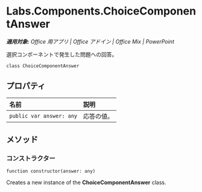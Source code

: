 
# <a name="labs.components.choicecomponentanswer"></a>Labs.Components.ChoiceComponentAnswer

 _**適用対象:** Office 用アプリ | Office アドイン | Office Mix | PowerPoint_

選択コンポーネントで発生した問題への回答。

```
class ChoiceComponentAnswer
```


## <a name="properties"></a>プロパティ


|**名前**|**説明**|
|:-----|:-----|
| `public var answer: any`|応答の値。|

## <a name="methods"></a>メソッド




### <a name="constructor"></a>コンストラクター

 `function constructor(answer: any)`

Creates a new instance of the  **ChoiceComponentAnswer** class.

